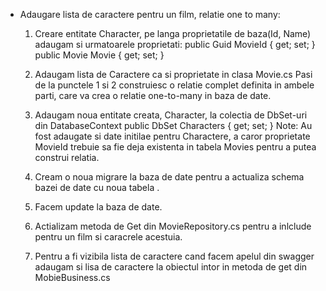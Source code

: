 * Adaugare lista de caractere pentru un film, relatie one to many:
   1. Creare entitate Character, pe langa proprietatile de baza(Id, Name) adaugam si urmatoarele proprietati: 
          public Guid MovieId { get; set; }
          public Movie Movie { get; set; }

   2. Adaugam lista de Caractere ca si proprietate in clasa Movie.cs
     Pasi de la punctele 1 si 2 construiesc o relatie complet definita in ambele parti, care va crea o relatie one-to-many in baza de date.
   3. Adaugam noua entitate creata, Character, la colectia de DbSet-uri din DatabaseContext
             public DbSet<Character> Characters { get; set; }
       Note: Au fost adaugate si date initilae pentru Charactere, a caror proprietate MovieId trebuie sa fie deja existenta in tabela Movies pentru a putea construi relatia.
    4. Cream o noua migrare la baza de date pentru a actualiza schema bazei de date cu noua tabela .

    5. Facem update la baza de date.

    6. Actializam metoda de Get din MovieRepository.cs pentru a inlclude pentru un film si caracrele acestuia.

    7. Pentru a fi vizibila lista de caractere cand facem apelul din swagger adaugam si lisa de caractere la obiectul intor in metoda de get din MobieBusiness.cs
  
